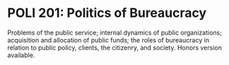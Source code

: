 # POLI 201: Politics of Bureaucracy

Problems of the public service; internal dynamics of public organizations; acquisition and allocation of public funds; the roles of bureaucracy in relation to public policy, clients, the citizenry, and society. Honors version available.